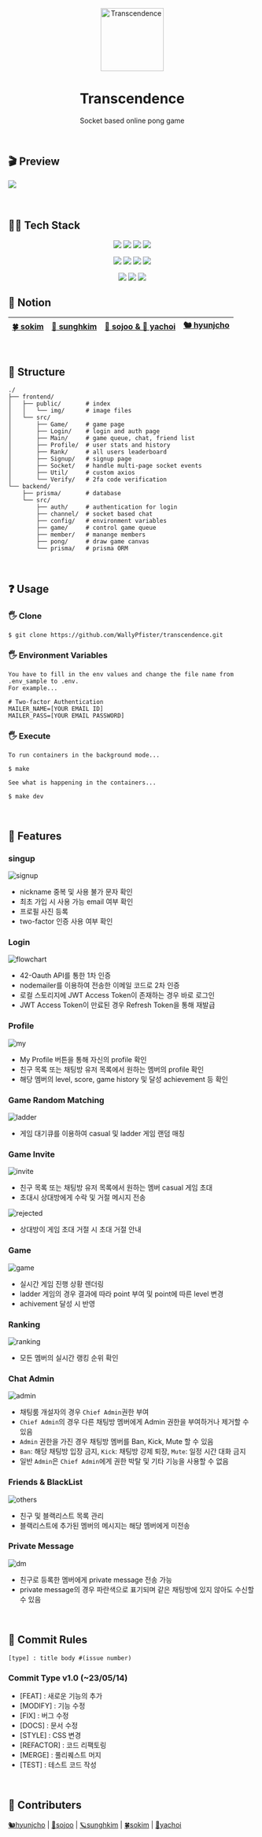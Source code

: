 <div align="center">
  <img src="https://github.com/WallyPfister/transcendence/blob/main/img/ping-pong.png" height="128px" alt="Transcendence" >
  <h1>Transcendence</h1>
  <p> Socket based online pong game </p>
</div>
</br>

## 🎬 Preview
![](https://github.com/WallyPfister/transcendence/blob/main/img/in_game.gif?raw=true)
</br></br></br>

## 👩‍💻 Tech Stack
<p align="center">
  <img src="https://img.shields.io/badge/React-20232A?style=for-the-badge&logo=react&logoColor=61DAFB"/>
  <img src="https://img.shields.io/badge/nestjs-E0234E?style=for-the-badge&logo=nestjs&logoColor=white"/>
  <img src="https://img.shields.io/badge/TypeScript-007ACC?style=for-the-badge&logo=typescript&logoColor=white"/>
  <img src="https://img.shields.io/badge/Docker-2CA5E0?style=for-the-badge&logo=docker&logoColor=white"/>
</p>
<p align="center">
  <img src="https://img.shields.io/badge/PostgreSQL-316192?style=for-the-badge&logo=postgresql&logoColor=white"/>
  <img src="https://img.shields.io/badge/Prisma-3982CE?style=for-the-badge&logo=Prisma&logoColor=white"/>
  <img src="https://img.shields.io/badge/Socket.io-010101?&style=for-the-badge&logo=Socket.io&logoColor=white"/>
  <img src="https://img.shields.io/badge/JWT-000000?style=for-the-badge&logo=JSON%20web%20tokens&logoColor=white"/>
</p>
<p align="center">
  <img src="https://img.shields.io/badge/Postman-FF6C37?style=for-the-badge&logo=Postman&logoColor=white"/>
  <img src="https://img.shields.io/badge/Swagger-85EA2D?style=for-the-badge&logo=Swagger&logoColor=white"/>
  <img src="https://img.shields.io/badge/Figma-F24E1E?style=for-the-badge&logo=figma&logoColor=white"/>
</p>
  

## 📝 Notion
<div align="center">
  
|[🍀 sokim](https://pouncing-elbow-0a4.notion.site/Transcendence-954e7670eea04363a9752ae0fa667050)|[:monocle_face: sunghkim](https://jade-drop-dc9.notion.site/Pong-729ab48c17f84f7bbe21dc3299361f09?pvs=4)|[🧸 sojoo & 🔭 yachoi](https://zoovely.notion.site/Transcendence-FE-80a126363b5543b19b39a80a7eef66b5?pvs=4)|[🐿 hyunjcho](https://future-plane-946.notion.site/Transcendence-d9ff7e05c764453383332b6e06f29736?pvs=4)|
|---|---|---|---|
  
</div>
</br>

## 🚧 Structure
```
./
├── frontend/
│   ├── public/       # index
│   │   └── img/      # image files
│   └── src/
│       ├── Game/     # game page
│       ├── Login/    # login and auth page
│       ├── Main/     # game queue, chat, friend list
│       ├── Profile/  # user stats and history
│       ├── Rank/     # all users leaderboard
│       ├── Signup/   # signup page
│       ├── Socket/   # handle multi-page socket events
│       ├── Util/     # custom axios
│       └── Verify/   # 2fa code verification
└── backend/
    ├── prisma/       # database
    └── src/
        ├── auth/     # authentication for login
        ├── channel/  # socket based chat
        ├── config/   # environment variables
        ├── game/     # control game queue
        ├── member/   # manange members
        ├── pong/     # draw game canvas
        └── prisma/   # prisma ORM
```

</br>

## ❓ Usage

### 🖐️ Clone
```
$ git clone https://github.com/WallyPfister/transcendence.git
```

### 🖐️ Environment Variables
```
You have to fill in the env values and change the file name from .env_sample to .env.
For example...

# Two-factor Authentication
MAILER_NAME=[YOUR EMAIL ID]
MAILER_PASS=[YOUR EMAIL PASSWORD]
```

### 🖐️ Execute
```
To run containers in the background mode...

$ make
```
```
See what is happening in the containers...

$ make dev
```

</br>

## 💫 Features

### singup
![signup](https://github.com/WallyPfister/transcendence/blob/main/img/signup.gif)

- nickname 중복 및 사용 불가 문자 확인
- 최초 가입 시 사용 가능 email 여부 확인
- 프로필 사진 등록
- two-factor 인증 사용 여부 확인

### Login
![flowchart](https://github.com/WallyPfister/transcendence/blob/main/img/flowchart/transcendence-login.drawio.png)

- 42-Oauth API를 통한 1차 인증
- nodemailer를 이용하여 전송한 이메일 코드로 2차 인증
- 로컬 스토리지에 JWT Access Token이 존재하는 경우 바로 로그인
- JWT Access Token이 만료된 경우 Refresh Token을 통해 재발급

### Profile
![my](https://github.com/WallyPfister/transcendence/blob/main/img/my_profile.gif)

- My Profile 버튼을 통해 자신의 profile 확인
- 친구 목록 또는 채팅방 유저 목록에서 원하는 멤버의 profile 확인
- 해당 멤버의 level, score, game history 및 달성 achievement 등 확인

### Game Random Matching
![ladder](https://github.com/WallyPfister/transcendence/blob/main/img/ladder.gif)

- 게임 대기큐를 이용하여 casual 및 ladder 게임 랜덤 매칭

### Game Invite
![invite](https://github.com/WallyPfister/transcendence/blob/main/img/invite.gif)

- 친구 목록 또는 채팅방 유저 목록에서 원하는 멤버 casual 게임 초대
- 초대시 상대방에게 수락 및 거절 메시지 전송

![rejected](https://github.com/WallyPfister/transcendence/blob/main/img/rejected.gif)

- 상대방이 게임 초대 거절 시 초대 거절 안내

### Game
![game](https://github.com/WallyPfister/transcendence/blob/main/img/in_game.gif)

- 실시간 게임 진행 상황 렌더링
- ladder 게임의 경우 결과에 따라 point 부여 및 point에 따른 level 변경
- achivement 달성 시 반영 

### Ranking
![ranking](https://github.com/WallyPfister/transcendence/blob/main/img/ranking.gif)

- 모든 멤버의 실시간 랭킹 순위 확인

### Chat Admin
![admin](https://github.com/WallyPfister/transcendence/blob/main/img/kick.gif)

- 채팅룸 개설자의 경우 `Chief Admin`권한 부여
- `Chief Admin`의 경우 다른 채팅방 멤버에게 Admin 권한을 부여하거나 제거할 수 있음
- `Admin` 권한을 가진 경우 채팅방 멤버를 Ban, Kick, Mute 할 수 있음
- `Ban`: 해당 채팅방 입장 금지, `Kick`: 채팅방 강제 퇴장, `Mute`: 일정 시간 대화 금지
- 일반 `Admin`은 `Chief Admin`에게 권한 박탈 및 기타 기능을 사용할 수 없음

### Friends & BlackList
![others](https://github.com/WallyPfister/transcendence/blob/main/img/other_profile.gif)

- 친구 및 블랙리스트 목록 관리
- 블랙리스트에 추가된 멤버의 메시지는 해당 멤버에게 미전송

### Private Message
![dm](https://github.com/WallyPfister/transcendence/blob/main/img/private_message.gif)

- 친구로 등록한 멤버에게 private message 전송 가능
- private message의 경우 파란색으로 표기되며 같은 채팅방에 있지 않아도 수신할 수 있음

</br>

## 🌷 Commit Rules
```[type] : title body #(issue number)```

### Commit Type v1.0 (~23/05/14)
- [FEAT] : 새로운 기능의 추가
- [MODIFY] : 기능 수정
- [FIX] : 버그 수정
- [DOCS] : 문서 수정
- [STYLE] : CSS 변경
- [REFACTOR] : 코드 리팩토링
- [MERGE] : 풀리퀘스트 머지
- [TEST] : 테스트 코드 작성

</br>

## 🚀 Contributers
[🐿hyunjcho](https://github.com/highjcho) | [🧸sojoo](https://github.com/zoovely) | [🪐sunghkim](https://github.com/K-SeongHun) | [🍀sokim](https://github.com/S0YKIM) | [🔭yachoi](https://github.com/yangsonchoi)
